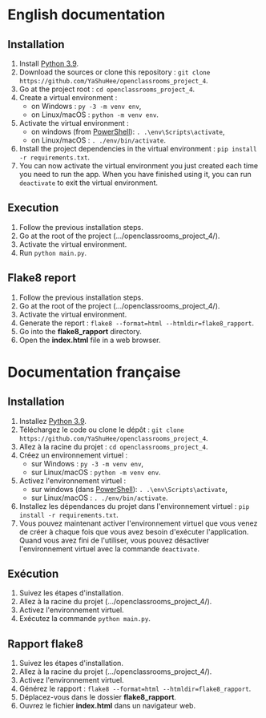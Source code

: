# English documentation
## Installation
1. Install [Python 3.9](https://www.python.org/downloads/).
2. Download the sources or clone this repository : ```git clone https://github.com/YaShuHee/openclassrooms_project_4```.
3. Go at the project root : ```cd openclassrooms_project_4```.
4. Create a virtual environment :
    - on Windows : ```py -3 -m venv env```,
    - on Linux/macOS : ```python -m venv env```.
5. Activate the virtual environment :
    - on windows (from [PowerShell](https://docs.microsoft.com/fr-fr/powershell/)): ```. .\env\Scripts\activate```,
    - on Linux/macOS : ```. ./env/bin/activate```.
6. Install the project dependencies in the virtual environment : ```pip install -r requirements.txt```.
7. You can now activate the virtual environment you just created each time you need to run the app.
When you have finished using it, you can run ```deactivate``` to exit the virtual environment.

## Execution
1. Follow the previous installation steps.
2. Go at the root of the project (.../openclassrooms_project_4/).
3. Activate the virtual environment.
4. Run ```python main.py```.

## Flake8 report
1. Follow the previous installation steps.
2. Go at the root of the project (.../openclassrooms_project_4/).
3. Activate the virtual environment.
4. Generate the report : ```flake8 --format=html --htmldir=flake8_rapport```.
5. Go into the **flake8_rapport** directory.
6. Open the **index.html** file in a web browser.

# Documentation française
## Installation
1. Installez [Python 3.9](https://www.python.org/downloads/).
2. Téléchargez le code ou clone le dépôt : ```git clone https://github.com/YaShuHee/openclassrooms_project_4```.
3. Allez à la racine du projet : ```cd openclassrooms_project_4```.
4. Créez un environnement virtuel :
    - sur Windows : ```py -3 -m venv env```,
    - sur Linux/macOS : ```python -m venv env```.
5. Activez l'environnement virtuel :
    - sur windows (dans [PowerShell](https://docs.microsoft.com/fr-fr/powershell/)): ```. .\env\Scripts\activate```,
    - sur Linux/macOS : ```. ./env/bin/activate```.
6. Installez les dépendances du projet dans l'environnement virtuel : ```pip install -r requirements.txt```.
7. Vous pouvez maintenant activer l'environnement virtuel que vous venez de créer à chaque fois que vous avez besoin d'exécuter l'application.
Quand vous avez fini de l'utiliser, vous pouvez désactiver l'environnement virtuel avec la commande  ```deactivate```.

## Exécution
1. Suivez les étapes d'installation.
2. Allez à la racine du projet (.../openclassrooms_project_4/).
3. Activez l'environnement virtuel.
4. Exécutez la commande ```python main.py```.

## Rapport flake8
1. Suivez les étapes d'installation.
2. Allez à la racine du projet (.../openclassrooms_project_4/).
3. Activez l'environnement virtuel.
4. Générez le rapport : ```flake8 --format=html --htmldir=flake8_rapport```.
5. Déplacez-vous dans le dossier **flake8_rapport**.
6. Ouvrez le fichier **index.html** dans un navigateur web.
